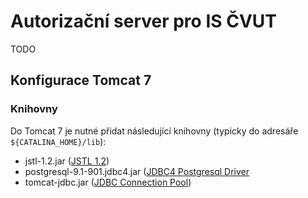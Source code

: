 Autorizační server pro IS ČVUT
==============================

TODO

Konfigurace Tomcat 7
--------------------

### Knihovny

Do Tomcat 7 je nutné přidat následující knihovny (typicky do adresáře `${CATALINA_HOME}/lib`):

* jstl-1.2.jar ([JSTL 1.2](http://repo1.maven.org/maven2/javax/servlet/jstl/1.2/jstl-1.2.jar))
* postgresql-9.1-901.jdbc4.jar ([JDBC4 Postgresql Driver](http://jdbc.postgresql.org/download.html)
* tomcat-jdbc.jar ([JDBC Connection Pool](http://people.apache.org/~fhanik/jdbc-pool/))
